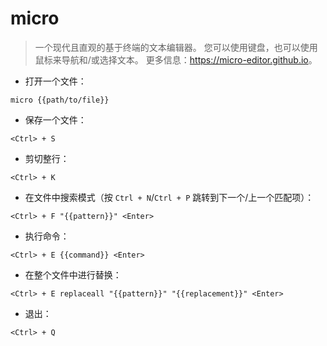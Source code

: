# micro

> 一个现代且直观的基于终端的文本编辑器。
> 您可以使用键盘，也可以使用鼠标来导航和/或选择文本。
> 更多信息：<https://micro-editor.github.io>。

- 打开一个文件：

`micro {{path/to/file}}`

- 保存一个文件：

`<Ctrl> + S`

- 剪切整行：

`<Ctrl> + K`

- 在文件中搜索模式（按 `Ctrl + N`/`Ctrl + P` 跳转到下一个/上一个匹配项）：

`<Ctrl> + F "{{pattern}}" <Enter>`

- 执行命令：

`<Ctrl> + E {{command}} <Enter>`

- 在整个文件中进行替换：

`<Ctrl> + E replaceall "{{pattern}}" "{{replacement}}" <Enter>`

- 退出：

`<Ctrl> + Q`